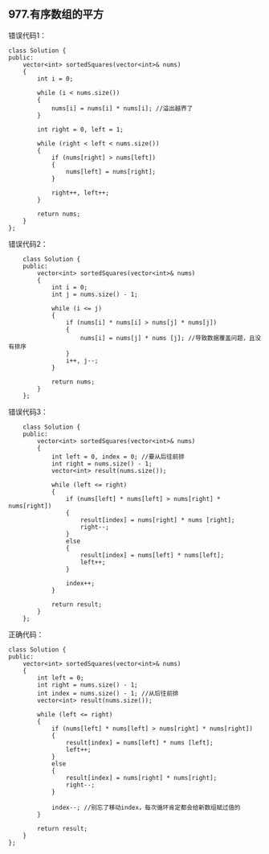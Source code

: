 ## 977.有序数组的平方

错误代码1：

    class Solution {
    public:
        vector<int> sortedSquares(vector<int>& nums)
        {
            int i = 0;
    
            while (i < nums.size())
            {
                nums[i] = nums[i] * nums[i]; //溢出越界了
            }
    
            int right = 0, left = 1;
    
            while (right < left < nums.size())
            {
                if (nums[right] > nums[left])
                {
                    nums[left] = nums[right];
                }
    
                right++, left++;
            }
    
            return nums;
        }
    };

错误代码2：

        class Solution {
        public:
            vector<int> sortedSquares(vector<int>& nums)
            {
                int i = 0;
                int j = nums.size() - 1;
        
                while (i <= j)
                {
                    if (nums[i] * nums[i] > nums[j] * nums[j])
                    {
                        nums[i] = nums[j] * nums [j]; //导致数据覆盖问题，且没有排序
                    }
                    i++, j--;
                }
        
                return nums;
            }
        };

错误代码3：

        class Solution {
        public:
            vector<int> sortedSquares(vector<int>& nums)
            {
                int left = 0, index = 0; //要从后往前排
                int right = nums.size() - 1;
                vector<int> result(nums.size());
        
                while (left <= right)
                {
                    if (nums[left] * nums[left] > nums[right] * nums[right])
                    {
                        result[index] = nums[right] * nums [right];
                        right--;
                    }
                    else
                    {
                        result[index] = nums[left] * nums[left];
                        left++;
                    }
        
                    index++;
                }
        
                return result;
            }
        };

正确代码：

    class Solution {
    public:
        vector<int> sortedSquares(vector<int>& nums)
        {
            int left = 0;
            int right = nums.size() - 1;
            int index = nums.size() - 1; //从后往前排
            vector<int> result(nums.size());
    
            while (left <= right)
            {
                if (nums[left] * nums[left] > nums[right] * nums[right])
                {
                    result[index] = nums[left] * nums [left];
                    left++;
                }
                else
                {
                    result[index] = nums[right] * nums[right];
                    right--;
                }
    
                index--; //别忘了移动index，每次循环肯定都会给新数组赋过值的
            }
    
            return result;
        }
    };
